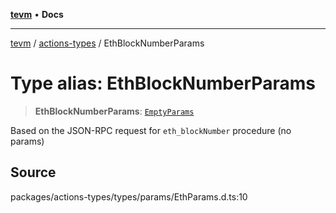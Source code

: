 [**tevm**](../../README.md) • **Docs**

***

[tevm](../../modules.md) / [actions-types](../README.md) / EthBlockNumberParams

# Type alias: EthBlockNumberParams

> **EthBlockNumberParams**: [`EmptyParams`](EmptyParams.md)

Based on the JSON-RPC request for `eth_blockNumber` procedure (no params)

## Source

packages/actions-types/types/params/EthParams.d.ts:10
